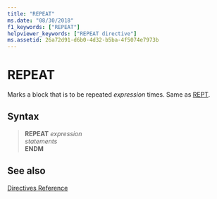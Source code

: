 ```yaml
---
title: "REPEAT"
ms.date: "08/30/2018"
f1_keywords: ["REPEAT"]
helpviewer_keywords: ["REPEAT directive"]
ms.assetid: 26a72d91-d6b0-4d32-b5ba-4f5074e7973b
---
```

# REPEAT

Marks a block that is to be repeated *expression* times. Same as [REPT](../../assembler/masm/rept.md).

## Syntax

> **REPEAT** *expression*<br/>
> *statements*<br/>
> **ENDM**

## See also

[Directives Reference](../../assembler/masm/directives-reference.md)<br/>